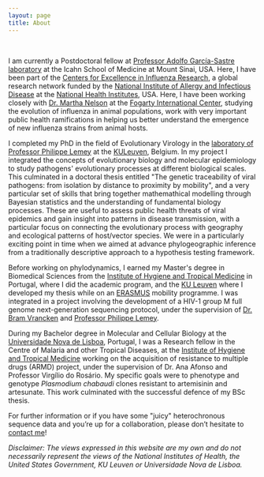```yaml
---
layout: page
title: About
---
```

<br>

I am currently a Postdoctoral fellow at [Professor Adolfo García-Sastre laboratory](http://labs.icahn.mssm.edu/garcia-sastre/) at the Icahn School of Medicine at Mount Sinai, USA. Here, I have been part of the [Centers for Excellence in Influenza Research](http://www.niaidceirs.org/), a global research network funded by the [National Institute of Allergy and Infectious Disease](https://www.niaid.nih.gov/) at the [National Health Institutes](https://www.nih.gov/), USA. Here, I have been working closely with [Dr. Martha Nelson](http://misms.net/staff/martha-nelson/) at the [Fogarty International Center](https://www.fic.nih.gov/Pages/Default.aspx), studying the evolution of influenza in animal populations, work with very important public health ramifications in helping us better understand the emergence of new influenza strains from animal hosts.

I completed my PhD in the field of Evolutionary Virology in the [laboratory of Professor Philippe Lemey](http://rega.kuleuven.be/cev/ecv) at the [KULeuven](http://www.kuleuven.be/english), Belgium. In my project I integrated the concepts of evolutionary biology and molecular epidemiology to study pathogens' evolutionary processes at different biological scales. This culminated in a doctoral thesis entitled "The genetic traceability of viral pathogens: from isolation by distance to proximity by mobility", and a very particular set of skills that bring together mathemathical modelling through Bayesian statistics and the understanding of fundamental biology processes. These are useful to assess public health threats of viral epidemics and gain insight into patterns in disease transmission, with a particular focus on connecting the evolutionary process with geography and ecological patterns of host/vector species. We were in a particularly  exciting point in time when we aimed at advance phylogeographic inference from a traditionally descriptive approach to a hypothesis testing framework.

Before working on phylodynamics, I earned my Master's degree in Biomedical Sciences from the [Institute of Hygiene and Tropical Medicine](http://www.ihmt.unl.pt/) in Portugal, where I did the academic program, and the [KU Leuven](http://www.kuleuven.be/english) where I developed my thesis while on an [ERASMUS](https://ec.europa.eu/programmes/erasmus-plus/node_en) mobility programme. I was integrated in a project involving the development of a HIV-1 group M full genome next-generation sequencing protocol, under the supervision of [Dr. Bram Vrancken](https://rega.kuleuven.be/cev/ecv/lab-members/BramVrancken.html) and [Professor Philippe Lemey](https://rega.kuleuven.be/cev/ecv/lab-members/PhilippeLemey.html).

During my Bachelor degree in Molecular and Cellular Biology at the [Universidade Nova de Lisboa](http://www.unl.pt/en/), Portugal, I was a Research fellow in the Centre of Malaria and other Tropical Diseases, at the [Institute of Hygiene and Tropical Medicine](http://www.ihmt.unl.pt/) working on the acquisition of resistance to multiple drugs (ARMD) project, under the supervision of Dr. Ana Afonso and Professor Virgílio do Rosário. My specific goals were to phenotype and genotype <i>Plasmodium chabaudi</i> clones resistant to artemisinin and artesunate. This work culminated with the successful defence of my BSc thesis.


For further information or if you have some "juicy" heterochronous sequence data and you’re up for a collaboration, please don’t hesitate to [contact me](https://www.google.com/recaptcha/mailhide/d?k=01RKQXgMiCn8dgvgHbVnzIPQ==&c=yAWm6xoNth1P87zR-8D3AIs1VdbTphSgX6CyOpHw4odFLGn6SO_x_4VJTao_19E0)!


<i>Disclaimer: The views expressed in this website are my own and do not necessarily represent the views of the National Institutes of Health, the United States Government, KU Leuven or Universidade Nova de Lisboa.</i>
